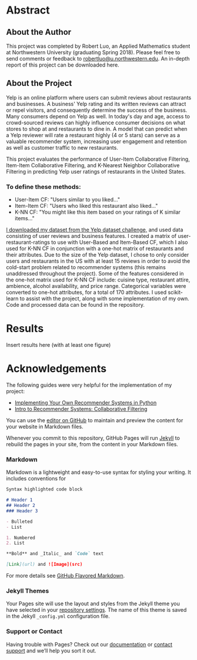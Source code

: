 # Abstract

## About the Author
This project was completed by Robert Luo, an Applied Mathematics student at Northwestern University (graduating Spring 2018). Please feel free to send comments or feedback to robertluo@u.northwestern.edu. An in-depth report of this project can be downloaded here. 


## About the Project
Yelp is an online platform where users can submit reviews about restaurants and businesses. A business' Yelp rating and its written reviews can attract or repel visitors, and consequently determine the success of the business. Many consumers depend on Yelp as well. In today's day and age, access to crowd-sourced reviews can highly influence consumer decisions on what stores to shop at and restaurants to dine in. A model that can predict when a Yelp reviewer will rate a restaurant highly (4 or 5 stars) can serve as a valuable recommender system, increasing user engagement and retention as well as customer traffic to new restaurants.

This project evaluates the performance of User-Item Collaborative Filtering, Item-Item Collaborative Filtering, and K-Nearest Neighbor Collaborative Filtering in predicting Yelp user ratings of restaurants in the United States.

### To define these methods:
- User-Item CF: "Users similar to you liked..."
- Item-Item CF: "Users who liked this restaurant also liked..."
- K-NN CF: "You might like this item based on your ratings of K similar items..."

[I downloaded my dataset from the Yelp dataset challenge,](https://www.yelp.com/dataset/challenge) and used data consisting of user reviews and business features. I created a matrix of user-restaurant-ratings to use with User-Based and Item-Based CF, which I also used for K-NN CF in conjunction with a one-hot matrix of restaurants and their attributes. Due to the size of the  Yelp dataset, I chose to only consider users and restaurants in the US with at least 15 reviews in order to avoid the cold-start problem related to recommender systems (this remains unaddressed throughout the project). Some of the features considered in the one-hot matrix used for K-NN CF include: cuisine type, restaurant attire, ambience, alcohol availability, and price range. Categorical variables were converted to one-hot attributes, for a total of 170 attributes. I used scikit-learn to assist with the project, along with some implementation of my own. Code and processed data can be found in the repository.

# Results
Insert results here (with at least one figure)




# Acknowledgements
The following guides were very helpful for the implementation of my project:
- [Implementing Your Own Recommender Systems in Python](https://cambridgespark.com/content/tutorials/implementing-your-own-recommender-systems-in-Python/index.html)
- [Intro to Recommender Systems: Collaborative Filtering](http://blog.ethanrosenthal.com/2015/11/02/intro-to-collaborative-filtering/)



You can use the [editor on GitHub](https://github.com/robertluo2018/EECS-349-Final-Project/edit/master/index.md) to maintain and preview the content for your website in Markdown files.

Whenever you commit to this repository, GitHub Pages will run [Jekyll](https://jekyllrb.com/) to rebuild the pages in your site, from the content in your Markdown files.

### Markdown

Markdown is a lightweight and easy-to-use syntax for styling your writing. It includes conventions for

```markdown
Syntax highlighted code block

# Header 1
## Header 2
### Header 3

- Bulleted
- List

1. Numbered
2. List

**Bold** and _Italic_ and `Code` text

[Link](url) and ![Image](src)
```

For more details see [GitHub Flavored Markdown](https://guides.github.com/features/mastering-markdown/).

### Jekyll Themes

Your Pages site will use the layout and styles from the Jekyll theme you have selected in your [repository settings](https://github.com/robertluo2018/EECS-349-Final-Project/settings). The name of this theme is saved in the Jekyll `_config.yml` configuration file.

### Support or Contact

Having trouble with Pages? Check out our [documentation](https://help.github.com/categories/github-pages-basics/) or [contact support](https://github.com/contact) and we’ll help you sort it out.
